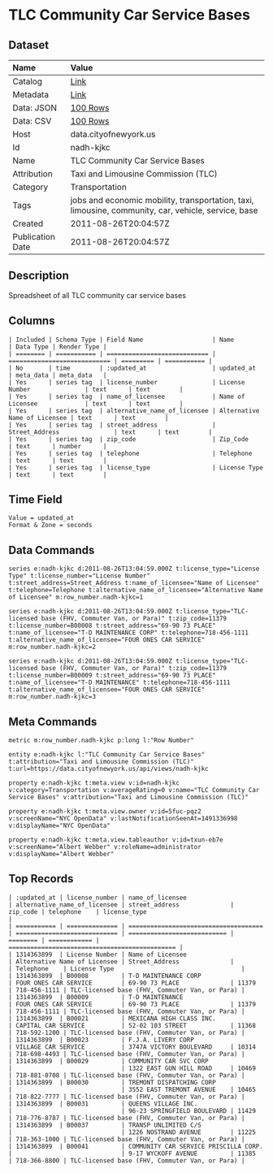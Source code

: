 # TLC Community Car Service Bases

## Dataset

| Name | Value |
| :--- | :---- |
| Catalog | [Link](https://catalog.data.gov/dataset/tlc-community-car-service-bases-1958d) |
| Metadata | [Link](https://data.cityofnewyork.us/api/views/nadh-kjkc) |
| Data: JSON | [100 Rows](https://data.cityofnewyork.us/api/views/nadh-kjkc/rows.json?max_rows=100) |
| Data: CSV | [100 Rows](https://data.cityofnewyork.us/api/views/nadh-kjkc/rows.csv?max_rows=100) |
| Host | data.cityofnewyork.us |
| Id | nadh-kjkc |
| Name | TLC Community Car Service Bases |
| Attribution | Taxi and Limousine Commission (TLC) |
| Category | Transportation |
| Tags | jobs and economic mobility, transportation, taxi, limousine, community, car, vehicle, service, base |
| Created | 2011-08-26T20:04:57Z |
| Publication Date | 2011-08-26T20:04:57Z |

## Description

Spreadsheet of all TLC community car service bases

## Columns

```ls
| Included | Schema Type | Field Name                   | Name                         | Data Type | Render Type |
| ======== | =========== | ============================ | ============================ | ========= | =========== |
| No       | time        | :updated_at                  | updated_at                   | meta_data | meta_data   |
| Yes      | series tag  | license_number               | License Number               | text      | text        |
| Yes      | series tag  | name_of_licensee             | Name of Licensee             | text      | text        |
| Yes      | series tag  | alternative_name_of_licensee | Alternative Name of Licensee | text      | text        |
| Yes      | series tag  | street_address               | Street_Address               | text      | text        |
| Yes      | series tag  | zip_code                     | Zip_Code                     | text      | number      |
| Yes      | series tag  | telephone                    | Telephone                    | text      | text        |
| Yes      | series tag  | license_type                 | License Type                 | text      | text        |
```

## Time Field

```ls
Value = updated_at
Format & Zone = seconds
```

## Data Commands

```ls
series e:nadh-kjkc d:2011-08-26T13:04:59.000Z t:license_type="License Type" t:license_number="License Number" t:street_address=Street_Address t:name_of_licensee="Name of Licensee" t:telephone=Telephone t:alternative_name_of_licensee="Alternative Name of Licensee" m:row_number.nadh-kjkc=1

series e:nadh-kjkc d:2011-08-26T13:04:59.000Z t:license_type="TLC-licensed base (FHV, Commuter Van, or Para)" t:zip_code=11379 t:license_number=B00008 t:street_address="69-90 73 PLACE" t:name_of_licensee="T-D MAINTENANCE CORP" t:telephone=718-456-1111 t:alternative_name_of_licensee="FOUR ONES CAR SERVICE" m:row_number.nadh-kjkc=2

series e:nadh-kjkc d:2011-08-26T13:04:59.000Z t:license_type="TLC-licensed base (FHV, Commuter Van, or Para)" t:zip_code=11379 t:license_number=B00009 t:street_address="69-90 73 PLACE" t:name_of_licensee="T-D MAINTENANCE" t:telephone=718-456-1111 t:alternative_name_of_licensee="FOUR ONES CAR SERVICE" m:row_number.nadh-kjkc=3
```

## Meta Commands

```ls
metric m:row_number.nadh-kjkc p:long l:"Row Number"

entity e:nadh-kjkc l:"TLC Community Car Service Bases" t:attribution="Taxi and Limousine Commission (TLC)" t:url=https://data.cityofnewyork.us/api/views/nadh-kjkc

property e:nadh-kjkc t:meta.view v:id=nadh-kjkc v:category=Transportation v:averageRating=0 v:name="TLC Community Car Service Bases" v:attribution="Taxi and Limousine Commission (TLC)"

property e:nadh-kjkc t:meta.view.owner v:id=5fuc-pqz2 v:screenName="NYC OpenData" v:lastNotificationSeenAt=1491336998 v:displayName="NYC OpenData"

property e:nadh-kjkc t:meta.view.tableauthor v:id=txun-eb7e v:screenName="Albert Webber" v:roleName=administrator v:displayName="Albert Webber"
```

## Top Records

```ls
| :updated_at | license_number | name_of_licensee                      | alternative_name_of_licensee | street_address              | zip_code | telephone    | license_type                                   | 
| =========== | ============== | ===================================== | ============================ | =========================== | ======== | ============ | ============================================== | 
| 1314363899  | License Number | Name of Licensee                      | Alternative Name of Licensee | Street_Address              |          | Telephone    | License Type                                   | 
| 1314363899  | B00008         | T-D MAINTENANCE CORP                  | FOUR ONES CAR SERVICE        | 69-90 73 PLACE              | 11379    | 718-456-1111 | TLC-licensed base (FHV, Commuter Van, or Para) | 
| 1314363899  | B00009         | T-D MAINTENANCE                       | FOUR ONES CAR SERVICE        | 69-90 73 PLACE              | 11379    | 718-456-1111 | TLC-licensed base (FHV, Commuter Van, or Para) | 
| 1314363899  | B00021         | MEXICANA HIGH CLASS INC.              | CAPITAL CAR SERVICE          | 52-02 103 STREET            | 11368    | 718-592-1200 | TLC-licensed base (FHV, Commuter Van, or Para) | 
| 1314363899  | B00023         | F.J.A. LIVERY CORP                    | VILLAGE CAR SERVICE          | 3747A VICTORY BOULEVARD     | 10314    | 718-698-4493 | TLC-licensed base (FHV, Commuter Van, or Para) | 
| 1314363899  | B00029         | COMMUNITY CAR SVC CORP                |                              | 1322 EAST GUN HILL ROAD     | 10469    | 718-881-0708 | TLC-licensed base (FHV, Commuter Van, or Para) | 
| 1314363899  | B00030         | TREMONT DISPATCHING CORP              |                              | 3552 EAST TREMONT AVENUE    | 10465    | 718-822-7777 | TLC-licensed base (FHV, Commuter Van, or Para) | 
| 1314363899  | B00031         | QUEENS VILLAGE INC.                   |                              | 96-23 SPRINGFIELD BOULEVARD | 11429    | 718-776-8787 | TLC-licensed base (FHV, Commuter Van, or Para) | 
| 1314363899  | B00037         | TRANSP UNLIMITED C/S                  |                              | 1226 NOSTRAND AVENUE        | 11225    | 718-363-1000 | TLC-licensed base (FHV, Commuter Van, or Para) | 
| 1314363899  | B00041         | COMMUNITY CAR SERVICE PRISCILLA CORP. |                              | 9-17 WYCKOFF AVENUE         | 11385    | 718-366-8800 | TLC-licensed base (FHV, Commuter Van, or Para) | 
```